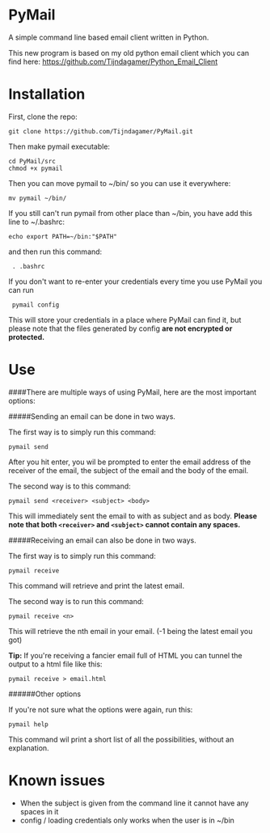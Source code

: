 # PyMail
A simple command line based email client written in Python.

This new program is based on my old python email client which you can find here: https://github.com/Tijndagamer/Python_Email_Client

# Installation

First, clone the repo:

    git clone https://github.com/Tijndagamer/PyMail.git
    
Then make pymail executable:

    cd PyMail/src
    chmod +x pymail
    
Then you can move pymail to ~/bin/ so you can use it everywhere:

    mv pymail ~/bin/

If you still can't run pymail from other place than ~/bin, you have add this line to ~/.bashrc:

    echo export PATH=~/bin:"$PATH"
    
and then run this command:

     . .bashrc
    
If you don't want to re-enter your credentials every time you use PyMail you can run

     pymail config
     
This will store your credentials in a place where PyMail can find it, but please note that the files generated by config **are not encrypted or protected.** 

# Use

####There are multiple ways of using PyMail, here are the most important options:

#####Sending an email can be done in two ways.

The first way is to simply run this command:

    pymail send
    
After you hit enter, you wil be prompted to enter the email address of the receiver of the email, the subject of the email and the body of the email.

The second way is to this command:

    pymail send <receiver> <subject> <body>
    
This will immediately sent the email to <receiver> with <subject> as subject and <body> as body.
**Please note that both `<receiver>` and `<subject>` cannot contain any spaces.**

#####Receiving an email can also be done in two ways.

The first way is to simply run this command:

    pymail receive
    
This command will retrieve and print the latest email.

The second way is to run this command:

    pymail receive <n>
    
This will retrieve the nth email in your email. (-1 being the latest email you got)

**Tip:** If you're receiving a fancier email full of HTML you can tunnel the output to a html file like this:

    pymail receive > email.html

######Other options

If you're not sure what the options were again, run this:

    pymail help
    
This command wil print a short list of all the possibilities, without an explanation.

# Known issues

* When the subject is given from the command line it cannot have any spaces in it
* config / loading credentials only works when the user is in ~/bin
